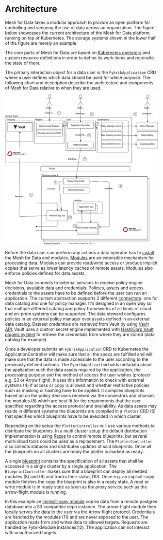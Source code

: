 # Architecture

Mesh for Data takes a modular approach to provide an open platform for controlling
and securing the use of data across an organization. The figure below showcases the
current architecture of the Mesh for Data platform, running on top of Kubernetes. 
The storage systems shown in the lower half of the figure are merely an example.

The core parts of Mesh for Data are based on [Kubernetes operators](https://www.openshift.com/learn/topics/operators) and custom resource definitions in order to define its work items and reconcile the state of them.

The primary interaction object for a data user is the `FybrikApplication` CRD where a user defines which data should be used for which purpose. The following chart and description describe the architecture and components of Mesh for Data relative to when they are used.

![Architecture](../static/workflow_multicluster.svg)

Before the data user can perform any actions a data operator has to [install](../get-started/quickstart.md) the Mesh for Data and modules. 
[Modules](./modules.md) are an extensible mechanism for processing data.
Modules can provide read/write access or produce implicit copies that serve as lower latency caches of remote assets. Modules also enforce policies defined for data assets.

Mesh for Data connects to external services to receive policy engine decisions, available data and credentials. Policies, assets and access credentials to the assets have to be defined before the user can run an application. The current abstraction supports 2 different [connectors](./connectors.md): one for data catalog and one for policy manager. It's designed in an open way so that multiple different catalog and policy frameworks of all kinds of cloud and on-prem systems can be supported. The data steward configures policies in an external policy manager over assets defined in an external data catalog. Dataset credentials are retrieved from Vault by using [Vault API](https://www.vaultproject.io/api). Vault uses a custom secret engine implemented with [HashiCorp Vault plugins system](./vault_plugins.md) to retrieve the credentials from where they are stored (data catalog for example).

Once a developer submits an `FybrikApplication` CRD to Kubernetes the ApplicationController will make sure that all the specs are fulfilled and will make sure that the data is made accessible to the user according to the previously defined policies. The `FybrikApplication` holds metadata about the application such the data assets required by the application, the processing purpose and the method of access the user wishes (protocol e.g. S3 or Arrow flight). 
It uses this information to check with external systems (4) if access or copy is allowed
and whether restrictive policies such as masking or hashing have to be applied. It compiles blueprints based on on the policy decisions received via the connectors and chooses the modules (5) which are best fit for the requirements that the user specified regarding the access protocol and availability.
As data assets may reside in different systems the blueprints are compiled in a `Plotter` CRD (6) that specifies which blueprints have to be executed in which cluster.

Depending on the setup the `PlotterController` will use various methods to distribute the blueprints. In a multi cluster setup the default distribution implementation is using [Razee](http://razee.io) to control remote blueprints, but several multi-cloud tools
could be used as a replacement. The `PlotterController` also collects statuses and distributes
updates of said blueprints. Once all the blueprints on all clusters are ready the plotter is marked as ready.

A single [blueprint](../reference/crds.md#blueprint) contains the specification of all assets that shall be accessed in a single cluster by a single application.
The `BlueprintController` makes sure that a blueprint can deploy all needed modules (8) and (9) and tracks their status (10). Once e.g. an implicit-copy module finishes the copy the blueprint is also in a ready state.
A read or write module is in ready state as soon as the proxy service such as the arrow-flight module is running. 

In this example an [implicit-copy module](../reference/ddc.md) copies data from a remote postgres database into a S3 compatible ceph instance.
The arrow-flight module then locally serves the data to the user via the Arrow flight protocol. Credentials are handled by the modules (11) and are never exposed to the user. The application reads from and writes data to allowed targets. 
Requests are handled by FybrikModule instances(12). The application can not interact with unauthorized targets.

